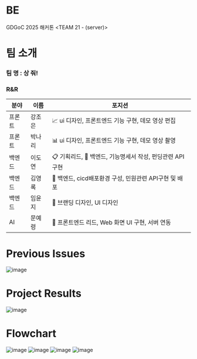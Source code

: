 # BE
GDGoC 2025 해커톤 &lt;TEAM 21 -  (server)>

# 팀 소개
### 팀 명 : 상 줘!
### R&R

| 분야   | 이름   | 포지션                                                                                                   |
| ------ | ------ | -------------------------------------------------------------------------------------------------------- |
| 프론트   | 강조은 | 📈 ui 디자인, 프론트엔드 기능 구현, 데모 영상 편집                    |
| 프론트   | 박나리 | 📊 ui 디자인, 프론트엔드 기능 구현, 데모 영상 촬영  |
| 백엔드   | 이도연 | 📋 기획리드, 🔐 백엔드, 기능명세서 작성, 펀딩관련 API구현          |
| 백엔드 | 김영록   | 🔐 백엔드, cicd배포환경 구성, 민원관련 API구현 및 배포                                                |
| 백엔드 | 임윤지 | 📢 브랜딩 디자인, UI 디자인                                                                              |
| AI   | 문예령 | 🔦 프론트엔드 리드, Web 화면 UI 구현, 서버 연동                                                          |

# Previous Issues
![image](https://github.com/user-attachments/assets/8db518f8-29a8-4ffc-ac43-17b69555a54a)

# Project Results
![image](https://github.com/user-attachments/assets/84b0c408-2b41-4e5c-b6be-0520b57701a5)

# Flowchart
![image](https://github.com/user-attachments/assets/c09ab1cd-40c8-4d6c-a051-da4078d56daf)
![image](https://github.com/user-attachments/assets/95f1ad26-cd68-4ed6-ac38-2dd5f69907da)
![image](https://github.com/user-attachments/assets/f028e2ce-6dc8-4e63-b4b1-27a5126f5b8d)
![image](https://github.com/user-attachments/assets/bab3a7b9-68cc-4183-8ba7-0528e5ec84e7)


